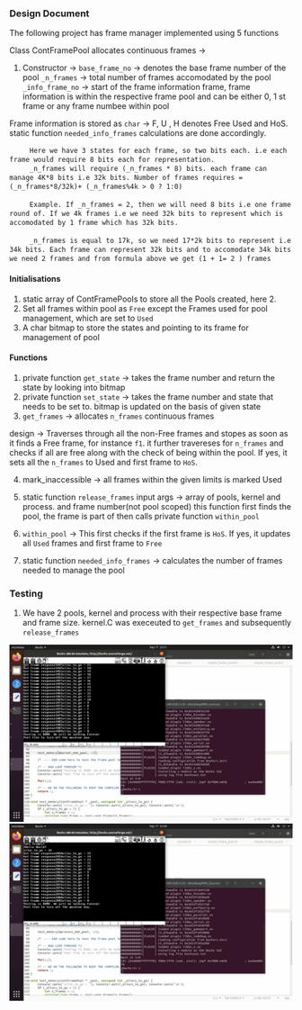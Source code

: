 
### Design Document 



The following project has frame manager implemented using 5 functions


Class ContFramePool allocates continuous frames -> 

1. Constructor -> 
    `base_frame_no` -> denotes the base frame number of the pool 
    `_n_frames` -> total number of frames accomodated by the pool 
    `_info_frame_no` -> start of the frame information frame, frame information is within the respective frame pool and can be either 0, 1 st frame or any frame numbee within pool



Frame information is stored as `char` -> F, U , H denotes Free Used and HoS. static function `needed_info_frames` calculations are done accordingly. 

```
     Here we have 3 states for each frame, so two bits each. i.e each frame would require 8 bits each for representation.
     _n_frames will require (_n_frames * 8) bits. each frame can manage 4K*8 bits i.e 32k bits. Number of frames requires = (_n_frames*8/32k)+ (_n_frames%4k > 0 ? 1:0)

     Example. If _n_frames = 2, then we will need 8 bits i.e one frame round of. If we 4k frames i.e we need 32k bits to represent which is accomodated by 1 frame which has 32k bits.

     _n_frames is equal to 17k, so we need 17*2k bits to represent i.e 34k bits. Each frame can represent 32k bits and to accomodate 34k bits we need 2 frames and from formula above we get (1 + 1= 2 ) frames

```


#### Initialisations
1. static array of ContFramePools to store all the Pools created, here 2.
2. Set all frames within pool as `Free` except the Frames used for pool management, which are set to   `Used`
3. A char bitmap to store the states and pointing to its frame for management of pool




#### Functions 

1. private function `get_state` -> takes the frame number and return the state by looking into bitmap
2. private function `set_state` -> takes the frame number and state that needs to be set to. bitmap is updated on the basis of given state
3. `get_frames` -> allocates  `n_frames` continuous frames 

design -> Traverses through all the non-Free frames and stopes as soon as it finds a Free frame,  for instance `f1`. it further travereses for `n_frames` and checks if all are free along with the check of being within the pool. If yes, it sets all the `n_frames` to Used and first frame to `HoS`. 

4. mark_inaccessible -> all frames within the given limits is marked Used 

5. static function `release_frames` 
    input args -> array of pools, kernel and process. and frame number(not pool scoped)
    this function first finds the pool, the frame is part of then calls private function `within_pool` 

6. `within_pool` -> This first checks if the first frame is `HoS`. If yes, it updates all `Used` frames and first frame to `Free` 


7. static function `needed_info_frames` -> calculates the number of frames needed to manage the pool 


### Testing 


1. We have 2 pools, kernel and process with their respective base frame and frame size. kernel.C was execeuted to `get_frames` and subsequently `release_frames`


![test](test2.png)
![test](Tests1.png)

